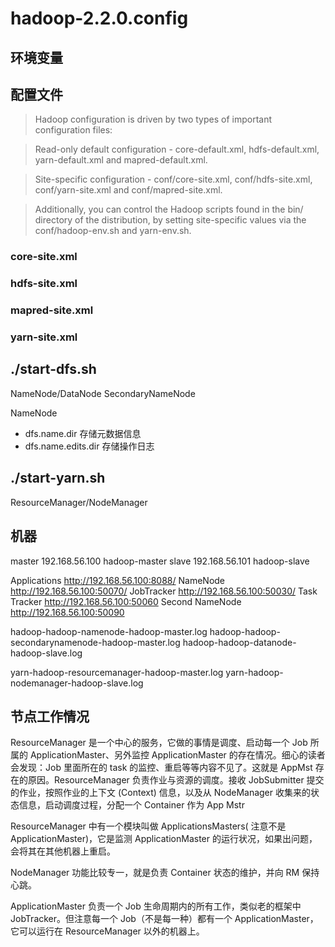 # hadoop-2.2.0.config

## 环境变量

## 配置文件

>Hadoop configuration is driven by two types of important configuration files:

>Read-only default configuration - core-default.xml, hdfs-default.xml, yarn-default.xml and mapred-default.xml.

>Site-specific configuration - conf/core-site.xml, conf/hdfs-site.xml, conf/yarn-site.xml and conf/mapred-site.xml.

>Additionally, you can control the Hadoop scripts found in the bin/ directory of the distribution, by setting site-specific values via the conf/hadoop-env.sh and yarn-env.sh.


### core-site.xml

### hdfs-site.xml

### mapred-site.xml

### yarn-site.xml

## ./start-dfs.sh
NameNode/DataNode
SecondaryNameNode

NameNode
- dfs.name.dir 存储元数据信息
- dfs.name.edits.dir 存储操作日志

## ./start-yarn.sh
ResourceManager/NodeManager

## 机器

master 192.168.56.100 hadoop-master
slave  192.168.56.101 hadoop-slave


Applications http://192.168.56.100:8088/
NameNode http://192.168.56.100:50070/
JobTracker http://192.168.56.100:50030/
Task Tracker http://192.168.56.100:50060
Second NameNode http://192.168.56.100:50090

hadoop-hadoop-namenode-hadoop-master.log
hadoop-hadoop-secondarynamenode-hadoop-master.log
hadoop-hadoop-datanode-hadoop-slave.log

yarn-hadoop-resourcemanager-hadoop-master.log
yarn-hadoop-nodemanager-hadoop-slave.log

## 节点工作情况

ResourceManager 是一个中心的服务，它做的事情是调度、启动每一个 Job 所属的 ApplicationMaster、另外监控 ApplicationMaster 的存在情况。细心的读者会发现：Job 里面所在的 task 的监控、重启等等内容不见了。这就是 AppMst 存在的原因。ResourceManager 负责作业与资源的调度。接收 JobSubmitter 提交的作业，按照作业的上下文 (Context) 信息，以及从 NodeManager 收集来的状态信息，启动调度过程，分配一个 Container 作为 App Mstr

ResourceManager 中有一个模块叫做 ApplicationsMasters( 注意不是 ApplicationMaster)，它是监测 ApplicationMaster 的运行状况，如果出问题，会将其在其他机器上重启。

NodeManager 功能比较专一，就是负责 Container 状态的维护，并向 RM 保持心跳。

ApplicationMaster 负责一个 Job 生命周期内的所有工作，类似老的框架中 JobTracker。但注意每一个 Job（不是每一种）都有一个 ApplicationMaster，它可以运行在 ResourceManager 以外的机器上。

